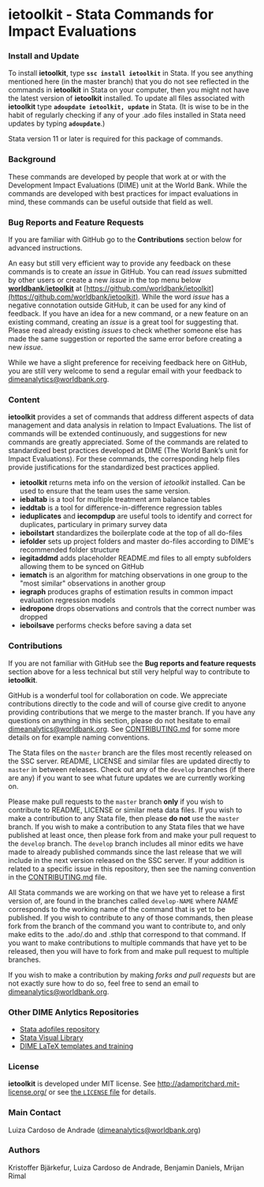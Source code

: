 **ietoolkit - Stata Commands for Impact Evaluations**
=====

### **Install and Update**
To install **ietoolkit**, type **`ssc install ietoolkit`** in Stata. If you see anything mentioned here (in the master branch) that you do not see reflected in the commands in **ietoolkit** in Stata on your computer, then you might not have the latest version of **ietoolkit** installed. To update all files associated with **ietoolkit** type **`adoupdate ietoolkit, update`** in Stata. (It is wise to be in the habit of regularly checking if any of your .ado files installed in Stata need updates by typing **`adoupdate`**.)

Stata version 11 or later is required for this package of commands.

### **Background**
These commands are developed by people that work at or with the Development Impact Evaluations (DIME) unit at the World Bank. While the commands are developed with best practices for impact evaluations in mind, these commands can be useful outside that field as well.

### **Bug Reports and Feature Requests**
If you are familiar with GitHub go to the **Contributions** section below for advanced instructions.

An easy but still very efficient way to provide any feedback on these commands is to create an *issue* in GitHub. You can read *issues* submitted by other users or create a new *issue* in the top menu below [**worldbank**/**ietoolkit**](https://github.com/worldbank/ietoolkit) at [https://github.com/worldbank/ietoolkit](https://github.com/worldbank/ietoolkit). While the word *issue* has a negative connotation outside GitHub, it can be used for any kind of feedback. If you have an idea for a new command, or a new feature on an existing command, creating an *issue* is a great tool for suggesting that. Please read already existing *issues* to check whether someone else has made the same suggestion or reported the same error before creating a new *issue*.

While we have a slight preference for receiving feedback here on GitHub, you are still very welcome to send a regular email with your feedback to [dimeanalytics@worldbank.org](mailto:dimeanalytics@worldbank.org).

### **Content**
**ietoolkit** provides a set of commands that address different aspects of data management and data analysis in relation to Impact Evaluations. The list of commands will be extended continuously, and suggestions for new commands are greatly appreciated. Some of the commands are related to standardized best practices developed at DIME (The World Bank’s unit for Impact Evaluations). For these commands, the corresponding help files provide justifications for the standardized best practices applied. 

 - **ietoolkit** returns meta info on the version of _ietoolkit_ installed. Can be used to ensure that the team uses the same version. 
 - **iebaltab** is a tool for multiple treatment arm balance tables
 - **ieddtab** is a tool for difference-in-difference regression tables
 - **ieduplicates** and **iecompdup** are useful tools to identify and correct for duplicates, particulary in primary survey data
 - **ieboilstart** standardizes the boilerplate code at the top of all do-files
 - **iefolder** sets up project folders and master do-files according to DIME's recommended folder structure
 - **iegitaddmd** adds placeholder README.md files to all empty subfolders allowing them to be synced on GitHub
 - **iematch** is an algorithm for matching observations in one group to the "most similar" observations in another group
 - **iegraph** produces graphs of estimation results in common impact evaluation regression models
 - **iedropone** drops observations and controls that the correct number was dropped
 - **ieboilsave** performs checks before saving a data set

### **Contributions**
If you are not familiar with GitHub see the **Bug reports and feature requests** section above for a less technical but still very helpful way to contribute to **ietoolkit**.

GitHub is a wonderful tool for collaboration on code. We appreciate contributions directly to the code and will of course give credit to anyone providing contributions that we merge to the master branch. If you have any questions on anything in this section, please do not hesitate to email [dimeanalytics@worldbank.org](mailto:dimeanalytics@worldbank.org). See [CONTRIBUTING.md](https://github.com/worldbank/ietoolkit/blob/master/CONTRIBUTING.md) for some more details on for example naming conventions.

The Stata files on the `master` branch are the files most recently released on the SSC server. README, LICENSE and similar files are updated directly to `master` in between releases. Check out any of the `develop` branches (if there are any) if you want to see what future updates we are currently working on.

Please make pull requests to the `master` branch **only** if you wish to contribute to README, LICENSE or similar meta data files. If you wish to make a contribution to any Stata file, then please **do not** use the `master` branch. If you wish to make a contribution to any Stata files that we have published at least once, then please fork from and make your pull request to the `develop` branch. The `develop` branch includes all minor edits we have made to already published commands since the last release that we will include in the next version released on the SSC server. If your addition is related to a specific issue in this repository, then see the naming convention in the [CONTRIBUTING.md](https://github.com/worldbank/ietoolkit/blob/master/CONTRIBUTING.md) file.

All Stata commands we are working on that we have yet to release a first version of, are found in the branches called `develop-NAME` where *NAME* corresponds to the working name of the command that is yet to be published. If you wish to contribute to any of those commands, then please fork from the branch of the command you want to contribute to, and only make edits to the .ado/.do and .sthlp that correspond to that command. If you want to make contributions to multiple commands that have yet to be released, then you will have to fork from and make pull request to multiple branches.

If you wish to make a contribution by making *forks and pull requests* but are not exactly sure how to do so, feel free to send an email to [dimeanalytics@worldbank.org](mailto:dimeanalytics@worldbank.org).

### Other DIME Anlytics Repositories
* [Stata adofiles repository](https://github.com/worldbank/stata)
* [Stata Visual Library](https://worldbank.github.io/Stata-IE-Visual-Library/)
* [DIME LaTeX templates and training](https://github.com/worldbank/DIME-LaTeX-Templates)

### **License**
**ietoolkit** is developed under MIT license. See http://adampritchard.mit-license.org/ or see [the `LICENSE` file](https://github.com/worldbank/ietoolkit/blob/master/LICENSE) for details.

### **Main Contact**
Luiza Cardoso de Andrade ([dimeanalytics@worldbank.org](mailto:dimeanalytics@worldbank.org))

### **Authors**
Kristoffer Bjärkefur, Luiza Cardoso de Andrade, Benjamin Daniels, Mrijan Rimal
